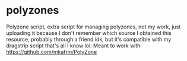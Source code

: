 # polyzones
Polyzone script, extra script for managing polyzones, not my work, just uploading it because I don't remember which source I obtained this resource, probably through a friend idk, but it's compatible with my dragstrip script that's all I know lol. Meant to work with: https://github.com/mkafrin/PolyZone
